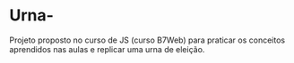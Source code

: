# Urna-
Projeto proposto no curso de JS (curso B7Web) para praticar os conceitos aprendidos nas aulas e replicar uma urna de eleição. 
